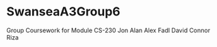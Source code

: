 SwanseaA3Group6
===============

Group Coursework for Module CS-230 
Jon
Alan
Alex
Fadl
David
Connor
Riza
